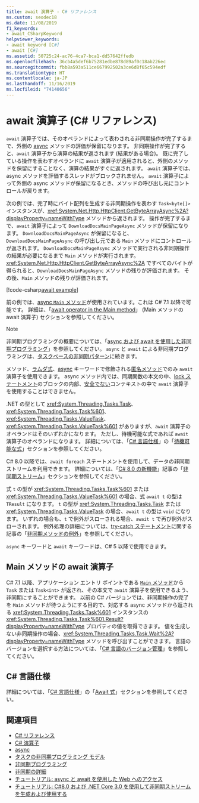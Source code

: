 ```yaml
---
title: await 演算子 - C# リファレンス
ms.custom: seodec18
ms.date: 11/08/2019
f1_keywords:
- await_CSharpKeyword
helpviewer_keywords:
- await keyword [C#]
- await [C#]
ms.assetid: 50725c24-ac76-4ca7-bca1-dd57642ffedb
ms.openlocfilehash: 36cb4a5def6b75281edbe878d89af0c18ab226ec
ms.sourcegitcommit: fbb8a593a511ce667992502a3ce6d8f65c594edf
ms.translationtype: HT
ms.contentlocale: ja-JP
ms.lasthandoff: 11/16/2019
ms.locfileid: "74140656"
---
```

# <a name="await-operator-c-reference"></a>await 演算子 (C# リファレンス)

`await` 演算子では、そのオペランドによって表わされる非同期操作が完了するまで、外側の [async](../keywords/async.md) メソッドの評価が保留になります。 非同期操作が完了すると、`await` 演算子から演算の結果が返されます (結果がある場合)。 既に完了している操作を表わすオペランドに `await` 演算子が適用されると、外側のメソッドを保留にすることなく、演算の結果がすぐに返されます。 `await` 演算子では、async メソッドを評価するスレッドがブロックされません。 `await` 演算子によって外側の async メソッドが保留になるとき、メソッドの呼び出し元にコントロールが戻ります。

次の例では、完了時にバイト配列を生成する非同期操作を表わす `Task<byte[]>` インスタンスが、<xref:System.Net.Http.HttpClient.GetByteArrayAsync%2A?displayProperty=nameWithType> メソッドから返されます。 操作が完了するまで、`await` 演算子によって `DownloadDocsMainPageAsync` メソッドが保留になります。 `DownloadDocsMainPageAsync` が保留になると、`DownloadDocsMainPageAsync` の呼び出し元である `Main` メソッドにコントロールが返されます。 `DownloadDocsMainPageAsync` メソッドで実行される非同期操作の結果が必要になるまで `Main` メソッドが実行されます。 <xref:System.Net.Http.HttpClient.GetByteArrayAsync%2A> ですべてのバイトが得られると、`DownloadDocsMainPageAsync` メソッドの残りが評価されます。 その後、`Main` メソッドの残りが評価されます。

[!code-csharp[await example](~/samples/csharp/language-reference/operators/AwaitOperator.cs)]

前の例では、[async `Main` メソッド](../../programming-guide/main-and-command-args/index.md)が使用されています。これは C# 7.1 以降で可能です。 詳細は、「[await operator in the Main method](#await-operator-in-the-main-method)」 (Main メソッドの await 演算子) セクションを参照してください。

> [!NOTE]
> 非同期プログラミングの概要については、「[async および await を使用した非同期プログラミング](../../programming-guide/concepts/async/index.md)」を参照してください。 `async` と `await` による非同期プログラミングは、[タスクベースの非同期パターン](../../../standard/asynchronous-programming-patterns/task-based-asynchronous-pattern-tap.md)に続きます。

メソッド、[ラムダ式](../../programming-guide/statements-expressions-operators/lambda-expressions.md)、[async](../keywords/async.md) キーワードで修飾される[匿名メソッド](delegate-operator.md)でのみ `await` 演算子を使用できます。 async メソッド内では、同期関数の本文の中、[lock ステートメント](../keywords/lock-statement.md)のブロックの内部、[安全でない](../keywords/unsafe.md)コンテキストの中で `await` 演算子を使用することはできません。

.NET の型として <xref:System.Threading.Tasks.Task>、<xref:System.Threading.Tasks.Task%601>、<xref:System.Threading.Tasks.ValueTask>、<xref:System.Threading.Tasks.ValueTask%601> がありますが、`await` 演算子のオペランドはそのいずれかになります。 ただし、待機可能な式であれば `await` 演算子のオペランドになります。 詳細については、「[C# 言語仕様](~/_csharplang/spec/introduction.md)」の「[待機可能な式](~/_csharplang/spec/expressions.md#awaitable-expressions)」セクションを参照してください。

C# 8.0 以降では、`await foreach` ステートメントを使用して、データの非同期ストリームを利用できます。 詳細については、「[C# 8.0 の新機能](../../whats-new/csharp-8.md)」記事の「[非同期ストリーム](../../whats-new/csharp-8.md#asynchronous-streams)」セクションを参照してください。

式 `t` の型が <xref:System.Threading.Tasks.Task%601> または <xref:System.Threading.Tasks.ValueTask%601> の場合、式 `await t` の型は `TResult` になります。 `t` の型が <xref:System.Threading.Tasks.Task> または <xref:System.Threading.Tasks.ValueTask> の場合、`await t` の型は `void` になります。 いずれの場合も、`t` で例外がスローされる場合、`await t` で再び例外がスローされます。 例外処理の詳細については、[try-catch ステートメント](../keywords/try-catch.md)に関する記事の「[非同期メソッドの例外](../keywords/try-catch.md#exceptions-in-async-methods)」を参照してください。

`async` キーワードと `await` キーワードは、C# 5 以降で使用できます。

## <a name="await-operator-in-the-main-method"></a>Main メソッドの await 演算子

C# 7.1 以降、アプリケーション エントリ ポイントである [`Main` メソッド](../../programming-guide/main-and-command-args/index.md)から `Task` または `Task<int>` が返され、その本文で `await` 演算子を使用できるよう、非同期にすることができます。 以前の C# バージョンでは、非同期操作の完了を `Main` メソッドが待つようにする目的で、対応する async メソッドから返される <xref:System.Threading.Tasks.Task%601> インスタンスの <xref:System.Threading.Tasks.Task%601.Result?displayProperty=nameWithType> プロパティの値を取得できます。 値を生成しない非同期操作の場合、<xref:System.Threading.Tasks.Task.Wait%2A?displayProperty=nameWithType> メソッドを呼び出すことができます。 言語のバージョンを選択する方法については、「[C# 言語のバージョン管理](../configure-language-version.md)」を参照してください。

## <a name="c-language-specification"></a>C# 言語仕様

詳細については、「[C# 言語仕様](~/_csharplang/spec/introduction.md)」の「[Await 式](~/_csharplang/spec/expressions.md#await-expressions)」セクションを参照してください。

## <a name="see-also"></a>関連項目

- [C# リファレンス](../index.md)
- [C# 演算子](index.md)
- [async](../keywords/async.md)
- [タスクの非同期プログラミング モデル](../../programming-guide/concepts/async/task-asynchronous-programming-model.md)
- [非同期プログラミング](../../async.md)
- [非同期の詳細](../../../standard/async-in-depth.md)
- [チュートリアル: async と await を使用した Web へのアクセス](../../programming-guide/concepts/async/walkthrough-accessing-the-web-by-using-async-and-await.md)
- [チュートリアル: C#8.0 および .NET Core 3.0 を使用して非同期ストリームを生成および使用する](../../tutorials/generate-consume-asynchronous-stream.md)
